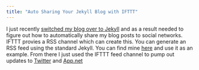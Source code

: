 ```yaml
---
title: "Auto Sharing Your Jekyll Blog with IFTTT"
---
```


I just recently [switched my blog over to Jekyll](/blog/2013/07/12/the-blog-is-back/) and as a result needed to figure
out how to automatically share my blog posts to social networks. IFTTT provies a RSS channel which can create this. You
can generate an RSS feed using the standard Jekyll. You can find mine [here](https://github.com/pspeter3/pspeter3.github.io/blob/master/rss.xml)
and use it as an example. From there I just used the IFTTT feed channel to pump out updates to [Twitter](https://ifttt.com/myrecipes/personal/4930522)
and [App.net](https://ifttt.com/myrecipes/personal/4930537)
